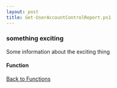 ```yaml
---
layout: post
title: Get-UserAccountControlReport.ps1
---
```


### something exciting

Some information about the exciting thing

#### Function

<script src="https://gist-it.appspot.com/github.com/BanterBoy/scripts-blog/blob/master/PowerShell/functions/Get-UserAccountControlReport.ps1" crossorigin="anonymous"></script>

<a href="/menu/_pages/functions.html">Back to Functions</a>
